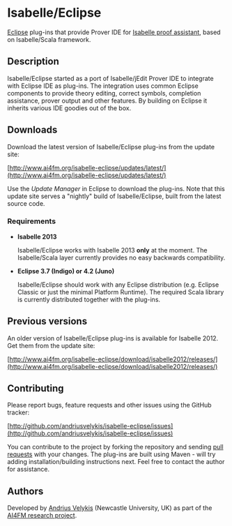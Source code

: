 # Isabelle/Eclipse

[Eclipse][eclipse] plug-ins that provide Prover IDE for [Isabelle proof assistant][isabelle], based on Isabelle/Scala framework.

[eclipse]: http://www.eclipse.org/
[isabelle]: http://www.cl.cam.ac.uk/research/hvg/isabelle/

## Description

Isabelle/Eclipse started as a port of Isabelle/jEdit Prover IDE to integrate with Eclipse IDE as plug-ins. The integration uses common Eclipse components to provide theory editing, correct symbols, completion assistance, prover output and other features. By building on Eclipse it inherits various IDE goodies out of the box.

## Downloads

Download the latest version of Isabelle/Eclipse plug-ins from the update site:

[http://www.ai4fm.org/isabelle-eclipse/updates/latest/](http://www.ai4fm.org/isabelle-eclipse/updates/latest/)

Use the _Update Manager_ in Eclipse to download the plug-ins. Note that this update site serves a "nightly" build of Isabelle/Eclipse, built from the latest source code.

### Requirements

-   **Isabelle 2013**

    Isabelle/Eclipse works with Isabelle 2013 **only** at the moment. The Isabelle/Scala layer currently provides no easy backwards compatibility.
    
-   **Eclipse 3.7 (Indigo) or 4.2 (Juno)**

    Isabelle/Eclipse should work with any Eclipse distribution (e.g. Eclipse Classic or just the minimal Platform Runtime). The required Scala library is currently distributed together with the plug-ins.

## Previous versions

An older version of Isabelle/Eclipse plug-ins is available for Isabelle 2012. Get them from the update site:

[http://www.ai4fm.org/isabelle-eclipse/download/isabelle2012/releases/](http://www.ai4fm.org/isabelle-eclipse/download/isabelle2012/releases/)

    
## Contributing

Please report bugs, feature requests and other issues using the GitHub tracker:

[http://github.com/andriusvelykis/isabelle-eclipse/issues](http://github.com/andriusvelykis/isabelle-eclipse/issues)

You can contribute to the project by forking the repository and sending [pull requests][pull-req] with your changes. The plug-ins are built using Maven - will try adding installation/building instructions next. Feel free to contact the author for assistance. 

[pull-req]: https://help.github.com/articles/using-pull-requests/

## Authors

Developed by [Andrius Velykis][av] (Newcastle University, UK) as part of the [AI4FM research project][ai4fm].

[av]: http://andrius.velykis.lt
[ai4fm]: http://www.ai4fm.org
